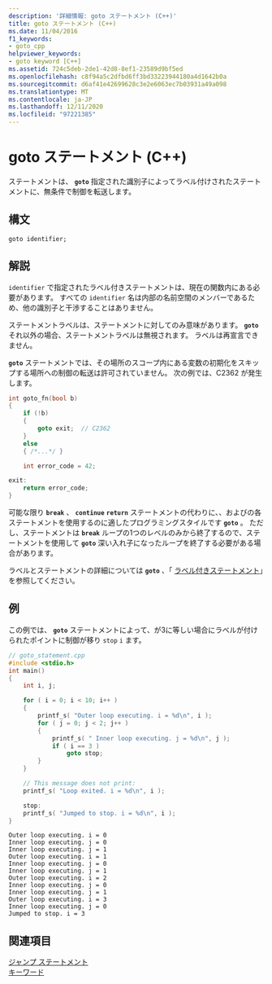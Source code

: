 ```yaml
---
description: '詳細情報: goto ステートメント (C++)'
title: goto ステートメント (C++)
ms.date: 11/04/2016
f1_keywords:
- goto_cpp
helpviewer_keywords:
- goto keyword [C++]
ms.assetid: 724c5deb-2de1-42d8-8ef1-23589d9bf5ed
ms.openlocfilehash: c8f94a5c2dfbd6ff3bd33223944180a4d1642b0a
ms.sourcegitcommit: d6af41e42699628c3e2e6063ec7b03931a49a098
ms.translationtype: MT
ms.contentlocale: ja-JP
ms.lasthandoff: 12/11/2020
ms.locfileid: "97221385"
---
```

# <a name="goto-statement-c"></a>goto ステートメント (C++)

ステートメントは、 **`goto`** 指定された識別子によってラベル付けされたステートメントに、無条件で制御を転送します。

## <a name="syntax"></a>構文

```
goto identifier;
```

## <a name="remarks"></a>解説

`identifier` で指定されたラベル付きステートメントは、現在の関数内にある必要があります。 すべての `identifier` 名は内部の名前空間のメンバーであるため、他の識別子と干渉することはありません。

ステートメントラベルは、ステートメントに対してのみ意味があります。 **`goto`** それ以外の場合、ステートメントラベルは無視されます。 ラベルは再宣言できません。

**`goto`** ステートメントでは、その場所のスコープ内にある変数の初期化をスキップする場所への制御の転送は許可されていません。 次の例では、C2362 が発生します。

```cpp
int goto_fn(bool b)
{
    if (!b)
    {
        goto exit;  // C2362
    }
    else
    { /*...*/ }

    int error_code = 42;

exit:
    return error_code;
}
```

可能な限り **`break`** 、 **`continue`** **`return`** ステートメントの代わりに、、およびの各ステートメントを使用するのに適したプログラミングスタイルです **`goto`** 。 ただし、ステートメントは **`break`** ループの1つのレベルのみから終了するので、ステートメントを使用して **`goto`** 深い入れ子になったループを終了する必要がある場合があります。

ラベルとステートメントの詳細については **`goto`** 、「 [ラベル付きステートメント](../cpp/labeled-statements.md)」を参照してください。

## <a name="example"></a>例

この例では、 **`goto`** ステートメントによって、が3に等しい場合にラベルが付けられたポイントに制御が移り `stop` `i` ます。

```cpp
// goto_statement.cpp
#include <stdio.h>
int main()
{
    int i, j;

    for ( i = 0; i < 10; i++ )
    {
        printf_s( "Outer loop executing. i = %d\n", i );
        for ( j = 0; j < 2; j++ )
        {
            printf_s( " Inner loop executing. j = %d\n", j );
            if ( i == 3 )
                goto stop;
        }
    }

    // This message does not print:
    printf_s( "Loop exited. i = %d\n", i );

    stop:
    printf_s( "Jumped to stop. i = %d\n", i );
}
```

```Output
Outer loop executing. i = 0
Inner loop executing. j = 0
Inner loop executing. j = 1
Outer loop executing. i = 1
Inner loop executing. j = 0
Inner loop executing. j = 1
Outer loop executing. i = 2
Inner loop executing. j = 0
Inner loop executing. j = 1
Outer loop executing. i = 3
Inner loop executing. j = 0
Jumped to stop. i = 3
```

## <a name="see-also"></a>関連項目

[ジャンプ ステートメント](../cpp/jump-statements-cpp.md)<br/>
[キーワード](../cpp/keywords-cpp.md)

